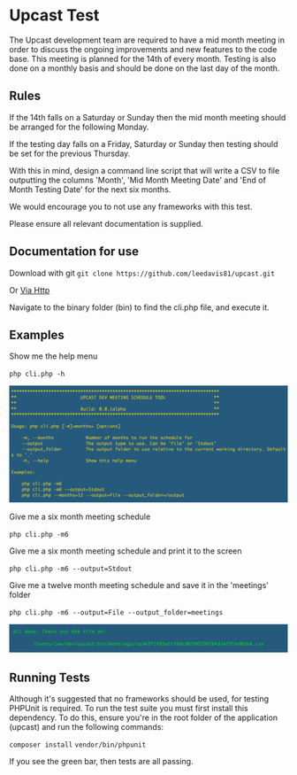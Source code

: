 Upcast Test
===========

The Upcast development team are required to have a mid month meeting in order to discuss the ongoing improvements and new features to the code base. 
This meeting is planned for the 14th of every month. 
Testing is also done on a monthly basis and should be done on the last day of the month.

Rules
-----

If the 14th falls on a Saturday or Sunday then the mid month meeting should be arranged for the following Monday.

If the testing day falls on a Friday, Saturday or Sunday then testing should be set for the previous Thursday.

With this in mind, design a command line script that will write a CSV to file outputting the columns
 'Month', 'Mid Month Meeting Date' and 'End of Month Testing Date' for the next six months.

We would encourage you to not use any frameworks with this test.

Please ensure all relevant documentation is supplied.


Documentation for use
---------------------

Download with git
`git clone https://github.com/leedavis81/upcast.git`

Or [Via Http](https://github.com/leedavis81/upcast/archive/master.zip)

Navigate to the binary folder (bin) to find the cli.php file, and execute it.

Examples
--------

Show me the help menu

`php cli.php -h`

![Help Menu](https://github.com/leedavis81/upcast/raw/master/example_help.png "Example Help Menu")

Give me a six month meeting schedule

`php cli.php -m6`

Give me a six month meeting schedule and print it to the screen

`php cli.php -m6 --output=Stdout`

Give me a twelve month meeting schedule and save it in the 'meetings' folder

`php cli.php -m6 --output=File --output_folder=meetings`

![Example Run](https://github.com/leedavis81/upcast/raw/master/example_run.png "Example Run")

Running Tests
-------------

Although it's suggested that no frameworks should be used, for testing PHPUnit is required. 
To run the test suite you must first install this dependency. 
To do this, ensure you're in the root folder of the application (upcast) and run the following commands:

`composer install`
`vendor/bin/phpunit`

If you see the green bar, then tests are all passing.


